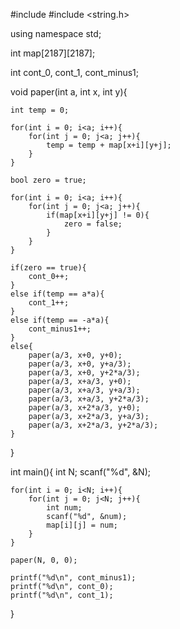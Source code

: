 #include <iostream>
#include <string.h>

using namespace std;


int map[2187][2187];

int cont_0, cont_1, cont_minus1;

void paper(int a, int x, int y){
    
    int temp = 0;
    
    for(int i = 0; i<a; i++){
        for(int j = 0; j<a; j++){
            temp = temp + map[x+i][y+j];
        }
    }
    
    bool zero = true;
    
    for(int i = 0; i<a; i++){
        for(int j = 0; j<a; j++){
            if(map[x+i][y+j] != 0){
                zero = false;
            }
        }
    }
    
    if(zero == true){
        cont_0++;
    }
    else if(temp == a*a){
        cont_1++;
    }
    else if(temp == -a*a){
        cont_minus1++;
    }
    else{
        paper(a/3, x+0, y+0);
        paper(a/3, x+0, y+a/3);
        paper(a/3, x+0, y+2*a/3);
        paper(a/3, x+a/3, y+0);
        paper(a/3, x+a/3, y+a/3);
        paper(a/3, x+a/3, y+2*a/3);
        paper(a/3, x+2*a/3, y+0);
        paper(a/3, x+2*a/3, y+a/3);
        paper(a/3, x+2*a/3, y+2*a/3);
    }
}

int main(){
    int N;
    scanf("%d", &N);
    
    
    for(int i = 0; i<N; i++){
        for(int j = 0; j<N; j++){
            int num;
            scanf("%d", &num);
            map[i][j] = num;
        }
    }
    
    paper(N, 0, 0);
    
    printf("%d\n", cont_minus1);
    printf("%d\n", cont_0);
    printf("%d\n", cont_1);
    
}
